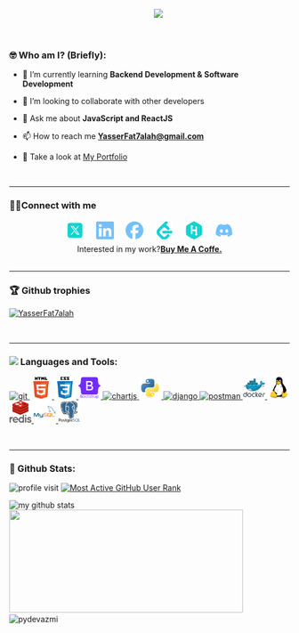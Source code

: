 <p align="center">
  <a href="https://github.com/YasserFat7alah">
  </a>
<a>&emsp;&emsp;</a>
  <a href="https://github.com/YasserFat7alah">
    <img src="https://readme-typing-svg.demolab.com/?lines=Hi+👋,+I+am+
    Yasser+Fathallah;Web+Developer+(NodeJs);2%2B%20years%20of%20coding%20experience;Always%20learning%20new%20things&font=Fira%20Code&center=left&width=440&height=45&color=1F6FEB&vCenter=true&pause=1000&size=25">
  </a>
</p>

<br/>


### 🤓 Who am I? (Briefly):

<!-- - 🔭 Fullstack developer at Intlaq -->

- 🌱 I’m currently learning **Backend Development & Software Development**

- 👯 I’m looking to collaborate with other developers

- 💬 Ask me about **JavaScript and ReactJS**

- 📫 How to reach me **YasserFat7alah@gmail.com**

- 📄 Take a look at [ My Portfolio]()

<br/>

<hr>

    
### 👨‍💻Connect with me

<div style= "display:flex; width:300px;justify-content: space-between; align-items:center; margin: 4px auto;">
    <a href="https://x.com/YasserFat7alah" target="blank"> <img width='32px' src="images/x-twitter-brands.svg"></a>
    <a href="https://linkedin.com/in/YasserFat7alah" target="blank"><img width='32px' src="images/linkedin-brands.svg"/></a>
    <a href="https://fb.com/YasserFat7alah" target="blank"><img width='32px' src='images/facebook-brands-solid.svg'/></a>
    <a href="https://leetcode.com/u/notYAS/" target="blank"><img width='32px' src='images/leetcode-brands.svg'/></a>
    <a href="https://www.hackerrank.com/YasserFat7alah?hr_r=1" target="blank"><img width='32px' src='images/hackerrank-brands.svg'/></a>
    <a href="https://discord.com/users/869242322804678727" target="blank"><img width='32px' src='images/discord-brands.svg'/></a>
</div>
<p style=' display: flex; justify-content: center; font-size:14px; margin:auto; '>
    Interested in my work?
    <a href="https://www.buymeacoffee.com/YasserFat7alah" target="_blank" style= 'font-weight: bold; font-size:14px'>Buy Me A Coffe.
</a>
</p>



<!--
<a href="https://twitter.com/YasserFat7alah"><img src="https://gtce.itsvg.in/api?username=YasserFat7alah&theme=github_dark&response=false&border=true&time=true&icon=hashtag" /></a>
-->
<br/>
<hr>

### 🏆 Github trophies
<div align="left">
<p align="left"> <a href="https://github.com/ryo-ma/github-profile-trophy"><img src="https://github-profile-trophy.vercel.app/?username=YasserFat7alah&theme=onedark&no-frame=true&row=1" alt="YasserFat7alah" /></a> </p></div>

<br/>
<hr>



<h3 align="left"><img src="https://media.giphy.com/media/WUlplcMpOCEmTGBtBW/giphy.gif" width="50"> Languages and Tools:</h3>
<p align="left"> 
<a href="https://git-scm.com/" target="_blank" rel="noreferrer"> <img src="https://www.vectorlogo.zone/logos/git-scm/git-scm-icon.svg" alt="git" width="40" height="40"/> </a> 
<a href="https://www.w3.org/html/" target="_blank" rel="noreferrer"> <img src="https://raw.githubusercontent.com/devicons/devicon/master/icons/html5/html5-original-wordmark.svg" alt="html5" width="40" height="40"/> </a> 
<a href="https://www.w3schools.com/css/" target="_blank" rel="noreferrer"> <img src="https://raw.githubusercontent.com/devicons/devicon/master/icons/css3/css3-original-wordmark.svg" alt="css3" width="40" height="40"/> </a> 
<a href="https://getbootstrap.com" target="_blank" rel="noreferrer"> <img src="https://raw.githubusercontent.com/devicons/devicon/master/icons/bootstrap/bootstrap-plain-wordmark.svg" alt="bootstrap" width="40" height="40"/>
</a> 
<a href="https://www.chartjs.org" target="_blank" rel="noreferrer"> <img src="https://www.chartjs.org/media/logo-title.svg" alt="chartjs" width="40" height="40"/> </a> 
<a href="https://www.python.org" target="_blank" rel="noreferrer"> <img src="https://raw.githubusercontent.com/devicons/devicon/master/icons/python/python-original.svg" alt="python" width="40" height="40"/> </a> 
<a href="https://www.djangoproject.com/" target="_blank" rel="noreferrer"> <img src="https://cdn.worldvectorlogo.com/logos/django.svg" alt="django" width="40" height="40"/> </a> 
<a href="https://postman.com" target="_blank" rel="noreferrer"> <img src="https://www.vectorlogo.zone/logos/getpostman/getpostman-icon.svg" alt="postman" width="40" height="40"/> </a> 
<a href="https://www.docker.com/" target="_blank" rel="noreferrer"> <img src="https://raw.githubusercontent.com/devicons/devicon/master/icons/docker/docker-original-wordmark.svg" alt="docker" width="40" height="40"/> </a> 
<a href="https://www.linux.org/" target="_blank" rel="noreferrer"> <img src="https://raw.githubusercontent.com/devicons/devicon/master/icons/linux/linux-original.svg" alt="linux" width="40" height="40"/> </a> 
<a href="https://redis.io" target="_blank" rel="noreferrer"> <img src="https://raw.githubusercontent.com/devicons/devicon/master/icons/redis/redis-original-wordmark.svg" alt="redis" width="40" height="40"/> </a> 
<a href="https://www.mysql.com/" target="_blank" rel="noreferrer"> <img src="https://raw.githubusercontent.com/devicons/devicon/master/icons/mysql/mysql-original-wordmark.svg" alt="mysql" width="40" height="40"/> </a> 
<a href="https://www.postgresql.org" target="_blank" rel="noreferrer"> <img src="https://raw.githubusercontent.com/devicons/devicon/master/icons/postgresql/postgresql-original-wordmark.svg" alt="postgresql" width="40" height="40"/> </a> 


</p>
<br/>
<hr>

### 👦 Github Stats:

<div align="left">

![profile visit](https://komarev.com/ghpvc/?username=YasserFat7alah) [![Most Active GitHub User Rank](https://endy419y2alipob.m.pipedream.net)](https://commits.top/egypt.html)

<p align="left">
<img src="https://github-readme-stats.vercel.app/api?username=YasserFat7alah&show_icons=true&theme=dark&count_private=true" alt="my github stats" width="420"/>
<img src="https://github-readme-streak-stats.herokuapp.com/?user=pydevazmi&theme=dark&background=000000" width="420" height = 185 />
<img align="left" src="https://github-readme-stats.vercel.app/api/top-langs?username=pydevazmi&show_icons=true&theme=dark&locale=en&layout=compact" alt="pydevazmi" /> 

</p>

</div>